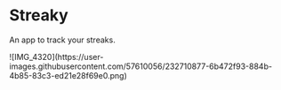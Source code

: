 # Streaky
An app to track your streaks. 
<div>
![IMG_4320](https://user-images.githubusercontent.com/57610056/232710877-6b472f93-884b-4b85-83c3-ed21e28f69e0.png)
